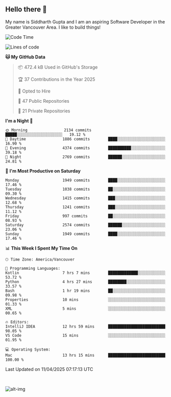 ## Hello there :wave:

My name is Siddharth Gupta and I am an aspiring Software Developer in the Greater Vancouver Area. I like to build things!

<!-- ![gif](https://github.com/siddg97/siddg97/blob/master/dino.gif) -->

<!--START_SECTION:waka-->
![Code Time](http://img.shields.io/badge/Code%20Time-2%2C069%20hrs%2021%20mins-blue)

![Lines of code](https://img.shields.io/badge/From%20Hello%20World%20I%27ve%20Written-15.7%20million%20lines%20of%20code-blue)

**🐱 My GitHub Data** 

> 📦 472.4 kB Used in GitHub's Storage 
 > 
> 🏆 37 Contributions in the Year 2025
 > 
> 💼 Opted to Hire
 > 
> 📜 47 Public Repositories 
 > 
> 🔑 21 Private Repositories 
 > 
**I'm a Night 🦉** 

```text
🌞 Morning                2134 commits        █████░░░░░░░░░░░░░░░░░░░░   19.12 % 
🌆 Daytime                1886 commits        ████░░░░░░░░░░░░░░░░░░░░░   16.90 % 
🌃 Evening                4374 commits        ██████████░░░░░░░░░░░░░░░   39.18 % 
🌙 Night                  2769 commits        ██████░░░░░░░░░░░░░░░░░░░   24.81 % 
```
📅 **I'm Most Productive on Saturday** 

```text
Monday                   1949 commits        ████░░░░░░░░░░░░░░░░░░░░░   17.46 % 
Tuesday                  1038 commits        ██░░░░░░░░░░░░░░░░░░░░░░░   09.30 % 
Wednesday                1415 commits        ███░░░░░░░░░░░░░░░░░░░░░░   12.68 % 
Thursday                 1241 commits        ███░░░░░░░░░░░░░░░░░░░░░░   11.12 % 
Friday                   997 commits         ██░░░░░░░░░░░░░░░░░░░░░░░   08.93 % 
Saturday                 2574 commits        ██████░░░░░░░░░░░░░░░░░░░   23.06 % 
Sunday                   1949 commits        ████░░░░░░░░░░░░░░░░░░░░░   17.46 % 
```


📊 **This Week I Spent My Time On** 

```text
🕑︎ Time Zone: America/Vancouver

💬 Programming Languages: 
Kotlin                   7 hrs 7 mins        █████████████░░░░░░░░░░░░   53.72 % 
Python                   4 hrs 27 mins       ████████░░░░░░░░░░░░░░░░░   33.57 % 
Bash                     1 hr 19 mins        ██░░░░░░░░░░░░░░░░░░░░░░░   09.98 % 
Properties               10 mins             ░░░░░░░░░░░░░░░░░░░░░░░░░   01.33 % 
XML                      5 mins              ░░░░░░░░░░░░░░░░░░░░░░░░░   00.65 % 

🔥 Editors: 
IntelliJ IDEA            12 hrs 59 mins      █████████████████████████   98.05 % 
VS Code                  15 mins             ░░░░░░░░░░░░░░░░░░░░░░░░░   01.95 % 

💻 Operating System: 
Mac                      13 hrs 15 mins      █████████████████████████   100.00 % 
```


 Last Updated on 11/04/2025 07:17:13 UTC
<!--END_SECTION:waka-->

<br>

![alt-img](https://github-readme-stats.vercel.app/api?username=siddg97&count_private=true&theme=nightowl&show_icons=true)

